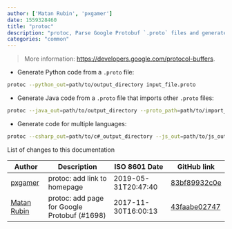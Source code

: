 ```yaml
---
author: ['Matan Rubin', 'pxgamer']
date: 1559328460
title: "protoc"
description: "protoc, Parse Google Protobuf `.proto` files and generate output in the specified language."
categories: "common"
---
```

> More information: <https://developers.google.com/protocol-buffers>.

- Generate Python code from a `.proto` file:

```bash
protoc --python_out=path/to/output_directory input_file.proto
```

- Generate Java code from a `.proto` file that imports other `.proto` files:

```bash
protoc --java_out=path/to/output_directory --proto_path=path/to/import_search_path input_file.proto
```

- Generate code for multiple languages:

```bash
protoc --csharp_out=path/to/c#_output_directory --js_out=path/to/js_output_directory input_file.proto
```
List of changes to this documentation


Author | Description | ISO 8601 Date | GitHub link
------|-----|-----|-----
[pxgamer](mailto:owzie123@gmail.com) | protoc: add link to homepage | 2019-05-31T20:47:40 | [83bf89932c0e](https://github.com/tldr-pages/tldr/commit/83bf89932c0e5bf066a53916d2f49bc57c78673a)
[Matan Rubin](mailto:matanaloni@gmail.com) | protoc: add page for Google Protobuf (#1698) | 2017-11-30T16:00:13 | [43faabe02747](https://github.com/tldr-pages/tldr/commit/43faabe027477955bb49c3db8af94f0da33f2b7c)

